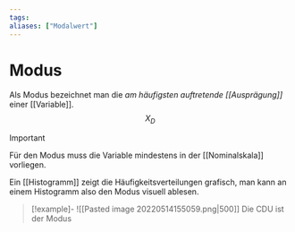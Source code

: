```yaml
---
tags:
aliases: ["Modalwert"]
---
```


# Modus
Als Modus bezeichnet man die *am häufigsten auftretende [[Ausprägung]]* einer [[Variable]].
$$ X_D$$
> [!important]
> Für den Modus muss die Variable mindestens in der [[Nominalskala]] vorliegen.

Ein [[Histogramm]] zeigt die Häufigkeitsverteilungen grafisch, man kann an einem Histogramm also den Modus visuell ablesen.

> [!example]-
> ![[Pasted image 20220514155059.png|500]]
> Die CDU ist der Modus


